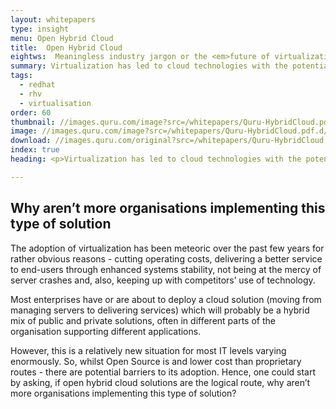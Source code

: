 ```yaml
---
layout: whitepapers
type: insight
menu: Open Hybrid Cloud
title:  Open Hybrid Cloud
eightws:  Meaningless industry jargon or the <em>future of virtualization</em>
summary: Virtualization has led to cloud technologies with the potential to transform the way companies manage and use their IT. Vendors are now talking about ‘hybrid cloud’ solutions – a mix of public and private cloud resources - as the way forward
tags:
  - redhat
  - rhv
  - virtualisation
order: 60
thumbnail: //images.quru.com/image?src=/whitepapers/Quru-HybridCloud.pdf.d/page-00001.png&bottom=0.49063&left=0.6696&top=0.31563
image: //images.quru.com/image?src=/whitepapers/Quru-HybridCloud.pdf.d/page-00001.png
download: //images.quru.com/original?src=/whitepapers/Quru-HybridCloud.pdf
index: true
heading: <p>Virtualization has led to cloud technologies with the potential to transform the way companies manage and use their IT. Vendors are now talking about ‘hybrid cloud’ solutions – a mix of public and private cloud resources - as the way forward.</p><p>We commissioned a UK tele-research programme in May 2013 to increase our understanding of whether the terms around ‘cloud’ have meaning for IT managers or are just another example of the industry trying to be clever by putting new names on existing technology to re-energise sales. Whatever your view of the different meanings and interpretations that can be made of the language IT vendors use, the results are surprising and intriguing.</p>

---
```


## Why aren&rsquo;t more organisations implementing this type of solution

The adoption of virtualization has been meteoric over the past few years for rather obvious reasons - cutting operating costs, delivering a better service to end-users through enhanced systems stability, not being at the mercy of server crashes and, also, keeping up with competitors’ use of technology.

Most enterprises have or are about to deploy a cloud solution (moving from managing servers to delivering services) which will probably be a hybrid mix of public and private solutions, often in different parts of the organisation supporting different applications. 

However, this is a relatively new situation for most IT levels varying enormously. So, whilst Open Source is and lower cost than proprietary routes - there are potential barriers to its adoption. Hence, one could start by asking, if open hybrid cloud solutions are the logical route, why aren’t more organisations implementing this type of solution?
